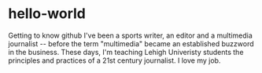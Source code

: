 # hello-world
Getting to know github
I've been a sports writer, an editor and a multimedia journalist -- before the term "multimedia" became an established buzzword in the business. These days, I'm teaching Lehigh Univeristy students the principles and practices of a 21st century journalist. I love my job.
